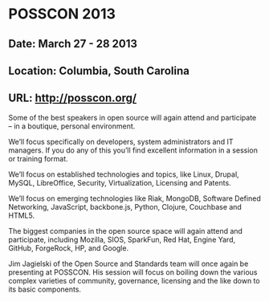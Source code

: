 # POSSCON 2013
## Date: March 27 - 28 2013
## Location: Columbia, South Carolina
## URL: <http://posscon.org/>

Some of the best speakers in open source will again attend and participate – in a boutique, personal environment.

We’ll focus specifically on developers, system administrators and IT managers.  If you do any of this you’ll find excellent information in a session or training format.

We’ll focus on established technologies and topics, like Linux, Drupal, MySQL, LibreOffice, Security, Virtualization, Licensing and Patents.

We’ll focus on emerging technologies like Riak, MongoDB, Software Defined Networking, JavaScript, backbone.js, Python, Clojure, Couchbase and HTML5.

The biggest companies in the open source space will again attend and participate, including Mozilla, SIOS, SparkFun, Red Hat, Engine Yard, GitHub, ForgeRock, HP, and Google.

Jim Jagielski of the Open Source and Standards team will once again be presenting at POSSCON.
His session will focus on boiling down the various complex varieties of
community, governance, licensing and the like down to its basic components.
